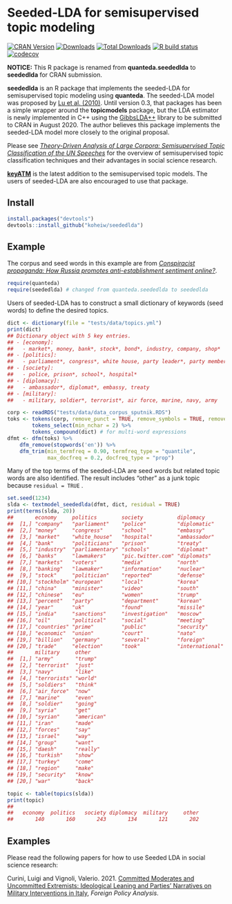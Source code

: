 # Seeded-LDA for semisupervised topic modeling

<!-- badges: start -->

[![CRAN
Version](https://www.r-pkg.org/badges/version/seededlda)](https://CRAN.R-project.org/package=seededlda)
[![Downloads](https://cranlogs.r-pkg.org/badges/seededlda)](https://CRAN.R-project.org/package=seededlda)
[![Total
Downloads](https://cranlogs.r-pkg.org/badges/grand-total/seededlda?color=orange)](https://CRAN.R-project.org/package=seededlda)
[![R build
status](https://github.com/koheiw/seededlda/workflows/R-CMD-check/badge.svg)](https://github.com/koheiw/seededlda/actions)
[![codecov](https://codecov.io/gh/koheiw/seededlda/branch/master/graph/badge.svg)](https://codecov.io/gh/koheiw/seededlda)
<!-- badges: end -->

**NOTICE:** This R package is renamed from **quanteda.seededlda** to
**seededlda** for CRAN submission.

**seededlda** is an R package that implements the seeded-LDA for
semisupervised topic modeling using **quanteda**. The seeded-LDA model
was proposed by [Lu et
al. (2010)](https://dl.acm.org/citation.cfm?id=2119585). Until version
0.3, that packages has been a simple wrapper around the **topicmodels**
package, but the LDA estimator is newly implemented in C++ using the
[GibbsLDA++](http://gibbslda.sourceforge.net/) library to be submitted
to CRAN in August 2020. The author believes this package implements the
seeded-LDA model more closely to the original proposal.

Please see [*Theory-Driven Analysis of Large Corpora: Semisupervised
Topic Classification of the UN
Speeches*](https://journals.sagepub.com/doi/full/10.1177/0894439320907027)
for the overview of semisupervised topic classification techniques and
their advantages in social science research.

[**keyATM**](https://github.com/keyATM/keyATM) is the latest addition to
the semisupervised topic models. The users of seeded-LDA are also
encouraged to use that package.

## Install

``` r
install.packages("devtools")
devtools::install_github("koheiw/seededlda") 
```

## Example

The corpus and seed words in this example are from [*Conspiracist
propaganda: How Russia promotes anti-establishment sentiment
online?*](https://koheiw.net/wp-content/uploads/2019/06/Sputnik-05-ECPR.pdf).

``` r
require(quanteda)
require(seededlda) # changed from quanteda.seededlda to seededlda
```

Users of seeded-LDA has to construct a small dictionary of keywords
(seed words) to define the desired topics.

``` r
dict <- dictionary(file = "tests/data/topics.yml")
print(dict)
## Dictionary object with 5 key entries.
## - [economy]:
##   - market*, money, bank*, stock*, bond*, industry, company, shop*
## - [politics]:
##   - parliament*, congress*, white house, party leader*, party member*, voter*, lawmaker*, politician*
## - [society]:
##   - police, prison*, school*, hospital*
## - [diplomacy]:
##   - ambassador*, diplomat*, embassy, treaty
## - [military]:
##   - military, soldier*, terrorist*, air force, marine, navy, army
```

``` r
corp <- readRDS("tests/data/data_corpus_sputnik.RDS")
toks <- tokens(corp, remove_punct = TRUE, remove_symbols = TRUE, remove_number = TRUE) %>%
        tokens_select(min_nchar = 2) %>% 
        tokens_compound(dict) # for multi-word expressions
dfmt <- dfm(toks) %>% 
    dfm_remove(stopwords('en')) %>% 
    dfm_trim(min_termfreq = 0.90, termfreq_type = "quantile", 
             max_docfreq = 0.2, docfreq_type = "prop")
```

Many of the top terms of the seeded-LDA are seed words but related topic
words are also identified. The result includes “other” as a junk topic
because `residual = TRUE` .

``` r
set.seed(1234)
slda <- textmodel_seededlda(dfmt, dict, residual = TRUE)
print(terms(slda, 20))
##       economy     politics        society           diplomacy      
##  [1,] "company"   "parliament"    "police"          "diplomatic"   
##  [2,] "money"     "congress"      "school"          "embassy"      
##  [3,] "market"    "white_house"   "hospital"        "ambassador"   
##  [4,] "bank"      "politicians"   "prison"          "treaty"       
##  [5,] "industry"  "parliamentary" "schools"         "diplomat"     
##  [6,] "banks"     "lawmakers"     "pic.twitter.com" "diplomats"    
##  [7,] "markets"   "voters"        "media"           "north"        
##  [8,] "banking"   "lawmaker"      "information"     "nuclear"      
##  [9,] "stock"     "politician"    "reported"        "defense"      
## [10,] "stockholm" "european"      "local"           "korea"        
## [11,] "china"     "minister"      "video"           "south"        
## [12,] "chinese"   "eu"            "women"           "trump"        
## [13,] "percent"   "party"         "department"      "korean"       
## [14,] "year"      "uk"            "found"           "missile"      
## [15,] "india"     "sanctions"     "investigation"   "moscow"       
## [16,] "oil"       "political"     "social"          "meeting"      
## [17,] "countries" "prime"         "public"          "security"     
## [18,] "economic"  "union"         "court"           "nato"         
## [19,] "billion"   "germany"       "several"         "foreign"      
## [20,] "trade"     "election"      "took"            "international"
##       military     other     
##  [1,] "army"       "trump"   
##  [2,] "terrorist"  "just"    
##  [3,] "navy"       "like"    
##  [4,] "terrorists" "world"   
##  [5,] "soldiers"   "think"   
##  [6,] "air_force"  "now"     
##  [7,] "marine"     "even"    
##  [8,] "soldier"    "going"   
##  [9,] "syria"      "get"     
## [10,] "syrian"     "american"
## [11,] "iran"       "made"    
## [12,] "forces"     "say"     
## [13,] "israel"     "way"     
## [14,] "group"      "want"    
## [15,] "daesh"      "really"  
## [16,] "turkish"    "show"    
## [17,] "turkey"     "come"    
## [18,] "region"     "make"    
## [19,] "security"   "know"    
## [20,] "war"        "back"
```

``` r
topic <- table(topics(slda))
print(topic)
## 
##   economy  politics   society diplomacy  military     other 
##       140       160       243       134       121       202
```

## Examples

Please read the following papers for how to use Seeded LDA in social
science research:

Curini, Luigi and Vignoli, Valerio. 2021. [Committed Moderates and
Uncommitted Extremists: Ideological Leaning and Parties’ Narratives on
Military Interventions in Italy](https://doi.org/10.1093/fpa/orab016),
*Foreign Policy Analysis*.
